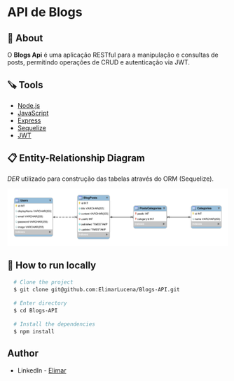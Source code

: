 # API de Blogs

## 📗 About

O **Blogs Api** é uma aplicação RESTful para a manipulação e consultas de posts, permitindo operações de CRUD e autenticação via JWT.

## 🪚 Tools

- [Node.js](https://nodejs.org/en/)
- [JavaScript](https://developer.mozilla.org/en-US/docs/Web/JavaScript)
- [Express](https://expressjs.com/)
- [Sequelize](https://sequelize.org/)
- [JWT](https://jwt.io/introduction)

## 📋 Entity-Relationship Diagram

*DER* utilizado para construção das tabelas através do ORM (Sequelize).

![DER](./public/der.png)

## 🚀 How to run locally

```bash
  # Clone the project
  $ git clone git@github.com:ElimarLucena/Blogs-API.git
```
```bash
  # Enter directory
  $ cd Blogs-API
```
```bash
  # Install the dependencies
  $ npm install
```

## Author
- LinkedIn - [Elimar](https://www.linkedin.com/in/elimar-lucena-de-oliveira/)
